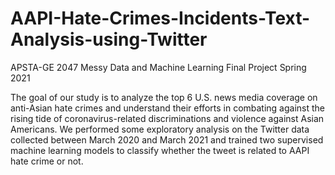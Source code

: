 # AAPI-Hate-Crimes-Incidents-Text-Analysis-using-Twitter

APSTA-GE 2047 Messy Data and Machine Learning Final Project Spring 2021 

The goal of our study is to analyze the top 6 U.S. news media coverage on anti-Asian hate crimes and understand their efforts in combating against the rising tide of coronavirus-related discriminations and violence against Asian Americans. We performed some exploratory analysis on the Twitter data collected between March 2020 and March 2021 and trained two supervised machine learning models to classify whether the tweet is related to AAPI hate crime or not. 

